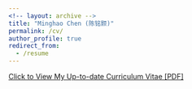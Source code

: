```yaml
---
<!-- layout: archive -->
title: "Minghao Chen (陈铭颢)"
permalink: /cv/
author_profile: true
redirect_from:
  - /resume
---
```



[Click to View My Up-to-date Curriculum Vitae [PDF]]()

<!-- <embed src="http://goatman1.github.io/files/Minghao Chen-Resume-SP25-ML.pdf" width="650" height="1800" type='application/pdf'> -->









